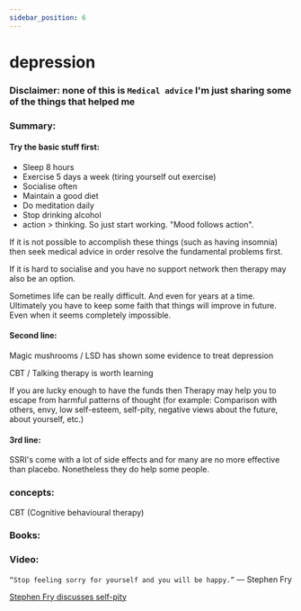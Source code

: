 ```yaml
---
sidebar_position: 6
---
```


# depression

### Disclaimer: none of this is `Medical advice` I'm just sharing some of the things that helped me

### Summary: 

#### Try the basic stuff first:

* Sleep 8 hours
* Exercise 5 days a week (tiring yourself out exercise)
* Socialise often
* Maintain a good diet
* Do meditation daily
* Stop drinking alcohol
* action > thinking. So just start working. "Mood follows action".

If it is not possible to accomplish these things (such as having insomnia) 
then seek medical advice in order resolve the fundamental problems first.

If it is hard to socialise and you have no support network then therapy may also 
be an option.

Sometimes life can be really difficult. And even for years at a time. Ultimately you have to 
keep some faith that things will improve in future. Even when it seems completely impossible.

#### Second line:

Magic mushrooms / LSD has shown some evidence to treat depression

CBT / Talking therapy is worth learning

If you are lucky enough to have the funds then Therapy may help you to escape from harmful patterns of thought
(for example: Comparison with others, envy, low self-esteem, self-pity, negative views about the future, about yourself, etc.)

#### 3rd line:

SSRI's come with a lot of side effects and for many are no more 
effective than placebo. Nonetheless they do help some people.


### concepts:

CBT (Cognitive behavioural therapy)


### Books:


### Video:

`“Stop feeling sorry for yourself and you will be happy.”` ― Stephen Fry

[Stephen Fry discusses self-pity](https://www.youtube.com/watch?v=r_2kelqYz_o)



